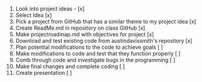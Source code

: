 1. Look into project ideas - [x]
2. Select Idea [x]
3. Pick a project from GitHub that has a similar theme to my project idea [x]
4. Create ReadMe.md in repository on class GitHub [x]
5. Make projectroadmap.md with objectives for project [x]
6. Download and test existing code from austindavissmith's repository [x]
7. Plan potential modifications to the code to achieve goals [ ]
8. Make modifications to code and test that they function properly [ ]
9. Comb through code and investigate bugs in the programming [ ]
10. Make final changes and complete coding [ ]
11. Create presentation [ ]
